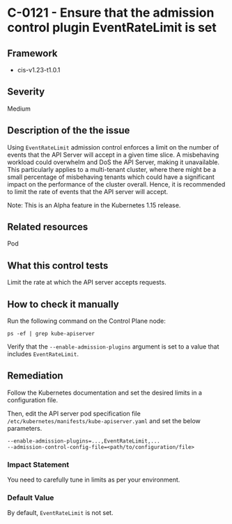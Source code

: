 # C-0121 - Ensure that the admission control plugin EventRateLimit is set

## Framework
* cis-v1.23-t1.0.1
 
## Severity
Medium

## Description of the the issue
Using `EventRateLimit` admission control enforces a limit on the number of events that the API Server will accept in a given time slice. A misbehaving workload could overwhelm and DoS the API Server, making it unavailable. This particularly applies to a multi-tenant cluster, where there might be a small percentage of misbehaving tenants which could have a significant impact on the performance of the cluster overall. Hence, it is recommended to limit the rate of events that the API server will accept.

 Note: This is an Alpha feature in the Kubernetes 1.15 release.
 
## Related resources
Pod
 
## What this control tests 
Limit the rate at which the API server accepts requests.
 
## How to check it manually 
Run the following command on the Control Plane node:

 
```
ps -ef | grep kube-apiserver

```
 Verify that the `--enable-admission-plugins` argument is set to a value that includes `EventRateLimit`.
 
## Remediation
Follow the Kubernetes documentation and set the desired limits in a configuration file.

 Then, edit the API server pod specification file `/etc/kubernetes/manifests/kube-apiserver.yaml` and set the below parameters.

 
```
--enable-admission-plugins=...,EventRateLimit,...
--admission-control-config-file=<path/to/configuration/file>

```
 
### Impact Statement
You need to carefully tune in limits as per your environment.
 
### Default Value
By default, `EventRateLimit` is not set.
 
